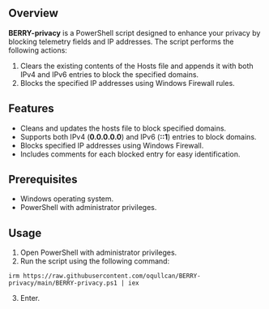 
## Overview

**BERRY-privacy** is a PowerShell script designed to enhance your privacy by blocking telemetry fields and IP addresses. The script performs the following actions:

1. Clears the existing contents of the Hosts file and appends it with both IPv4 and IPv6 entries to block the specified domains.
2. Blocks the specified IP addresses using Windows Firewall rules.

## Features

- Cleans and updates the hosts file to block specified domains.
- Supports both IPv4 (**0.0.0.0.0**) and IPv6 (**::1**) entries to block domains.
- Blocks specified IP addresses using Windows Firewall.
- Includes comments for each blocked entry for easy identification.

## Prerequisites

- Windows operating system.
- PowerShell with administrator privileges.

## Usage

1. Open PowerShell with administrator privileges.
2. Run the script using the following command:
```
irm https://raw.githubusercontent.com/oqullcan/BERRY-privacy/main/BERRY-privacy.ps1 | iex
```
3. Enter.
